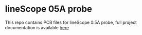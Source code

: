 # lineScope 05A  probe

This repo contains PCB files for lineScope 0.5A probe, 
full project documentation is available [here](https://github.com/koszalix/lineScope)

